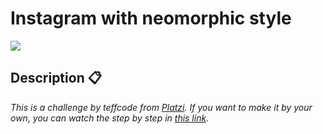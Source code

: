# Instagram with neomorphic style
![](https://i.ibb.co/SmnwR9P/172-27-142-81-5500-index-html-1.png)
## Description 📋
_This is a challenge by teffcode from [Platzi](https://platzi.com/)._
_If you want to make it by your own, you can watch the step by step in [this link](https://platzi.com/blog/rediseno-instagram-api-animaciones/)._
